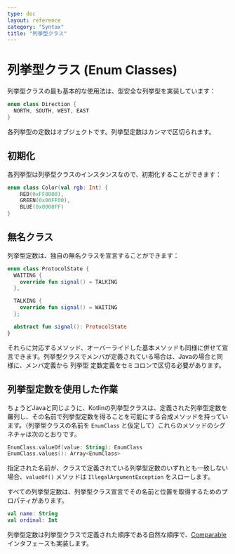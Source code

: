 ```yaml
---
type: doc
layout: reference
category: "Syntax"
title: "列挙型クラス"
---
```


<!--original
---
type: doc
layout: reference
category: "Syntax"
title: "Enum Classes"
---
-->

# 列挙型クラス (Enum Classes)

<!--original
# Enum Classes
-->

列挙型クラスの最も基本的な使用法は、型安全な列挙型を実装しています：

<!--original
The most basic usage of enum classes is implementing type-safe enums
-->

``` kotlin
enum class Direction {
  NORTH, SOUTH, WEST, EAST
}
```

<!--original
``` kotlin
enum class Direction {
  NORTH, SOUTH, WEST, EAST
}
```
-->

各列挙型の定数はオブジェクトです。列挙型定数はカンマで区切られます。

<!--original
Each enum constant is an object. Enum constants are separated with commas.
-->

## 初期化

<!--original
## Initialization
-->

各列挙型は列挙型クラスのインスタンスなので、初期化することができます：

<!--original
Since each enum is an instance of the enum class, they can be initialized
-->

``` kotlin
enum class Color(val rgb: Int) {
    RED(0xFF0000),
    GREEN(0x00FF00),
    BLUE(0x0000FF)
}
```

<!--original
``` kotlin
enum class Color(val rgb: Int) {
    RED(0xFF0000),
    GREEN(0x00FF00),
    BLUE(0x0000FF)
}
```
-->

## 無名クラス

<!--original
## Anonymous Classes
-->

列挙型定数は、独自の無名クラスを宣言することができます：

<!--original
Enum constants can also declare their own anonymous classes
-->

``` kotlin
enum class ProtocolState {
  WAITING {
    override fun signal() = TALKING
  },

  TALKING {
    override fun signal() = WAITING
  };

  abstract fun signal(): ProtocolState
}
```

<!--original
``` kotlin
enum class ProtocolState {
  WAITING {
    override fun signal() = TALKING
  },

  TALKING {
    override fun signal() = WAITING
  };

  abstract fun signal(): ProtocolState
}
```
-->

それらに対応するメソッド、オーバーライドした基本メソッドも同様に併せて宣言できます。列挙型クラスでメンバが定義されている場合は、Javaの場合と同様に、メンバ定義から 列挙型 定数定義をセミコロンで区切る必要があります。

<!--original
with their corresponding methods, as well as overriding base methods. Note that if the enum class defines any
members, you need to separate the enum constant definitions from the member definitions with a semicolon, just like
in Java.
-->

## 列挙型定数を使用した作業

<!--original
## Working with Enum Constants
-->

ちょうどJavaと同じように、Kotlinの列挙型クラスは、定義された列挙型定数を羅列し、その名前で列挙型定数を得ることを可能にする合成メソッドを持っています。（列挙型クラスの名前を `EnumClass` と仮定して）これらのメソッドのシグネチャは次のとおりです。

<!--original
Just like in Java, enum classes in Kotlin have synthetic methods allowing to list
the defined enum constants and to get an enum constant by its name. The signatures
of these methods are as follows (assuming the name of the enum class is `EnumClass`):
-->

``` kotlin
EnumClass.valueOf(value: String): EnumClass
EnumClass.values(): Array<EnumClass>
```

<!--original
``` kotlin
EnumClass.valueOf(value: String): EnumClass
EnumClass.values(): Array<EnumClass>
```
-->

指定された名前が、クラスで定義されている列挙型定数のいずれとも一致しない場合、`valueOf()` メソッドは `IllegalArgumentException` をスローします。

<!--original
The `valueOf()` method throws an `IllegalArgumentException` if the specified name does
not match any of the enum constants defined in the class.
-->

すべての列挙型定数は、列挙型クラス宣言でその名前と位置を取得するためのプロパティがあります。

<!--original
Every enum constant has properties to obtain its name and position in the enum class declaration:
-->

``` kotlin
val name: String
val ordinal: Int
```

<!--original
``` kotlin
val name: String
val ordinal: Int
```
-->

列挙型定数は列挙型クラスで定義された順序である自然な順序で、[Comparable](/api/latest/jvm/stdlib/kotlin/-comparable/index.html) インタフェースも実装します。

<!--original
The enum constants also implement the [Comparable](/api/latest/jvm/stdlib/kotlin/-comparable/index.html) interface,
with the natural order being the order in which they are defined in the enum class.
-->

<script src="http://code.jquery.com/jquery-1.11.0.min.js"></script>
<script>
$(function() {
  $("*").contents().filter(function() {
    return this.nodeType==8 && this.nodeValue.match(/^original/);
  }).each(function(i, e) {
    var tooltips = e.nodeValue.replace(/^original *[\n\r]|[\n\r]$/g, '');
    $(this).prev().attr('title', tooltips);
  });
});
</script>
